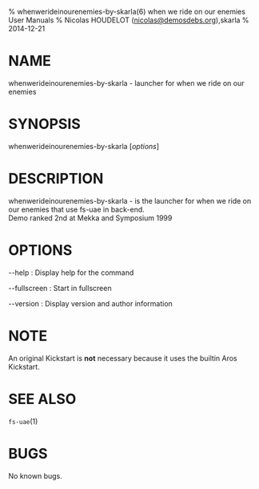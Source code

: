 % whenwerideinourenemies-by-skarla(6) when we ride on our enemies User Manuals
% Nicolas HOUDELOT (nicolas@demosdebs.org),skarla
% 2014-12-21

# NAME
whenwerideinourenemies-by-skarla - launcher for when we ride on our enemies

# SYNOPSIS
whenwerideinourenemies-by-skarla [*options*]

# DESCRIPTION
whenwerideinourenemies-by-skarla - is the launcher for when we ride on our enemies that use fs-uae in back-end.  
Demo ranked 2nd at Mekka and Symposium 1999

# OPTIONS
\--help
:   Display help for the command

\--fullscreen
:   Start in fullscreen

\--version
:   Display version and author information

# NOTE
An original Kickstart is **not** necessary because it uses the builtin Aros Kickstart.

# SEE ALSO
`fs-uae`(1)

# BUGS
No known bugs.
